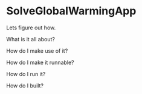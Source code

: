 # SolveGlobalWarmingApp
Lets figure out how. 

What is it all about?

How do I make use of it?

How do I make it runnable?

How do I run it?

How do I built?
